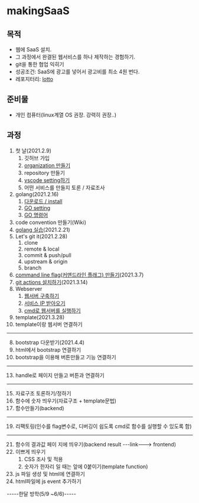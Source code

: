 # makingSaaS
## 목적
- 웹에 SaaS 설치.
- 그 과정에서 완결된 웹서비스를 하나 제작하는 경험하기.
- git을 통한 협업 익히기
- 성공조건: SaaS에 광고를 넣어서 광고비를 최소 4원 번다.
- 레포지터리: [lotto](https://github.com/janghangdong-minions/lotto)
## 준비물
- 개인 컴퓨터(linux계열 OS 권장. 강력히 권장..)
## 과정
1. 첫 날(2021.2.9)
    1. 깃허브 가입
    1. [organization 만들기](/docs/Github_organization.md)
    1. repository 만들기
    1. [vscode setting하기](/docs/vscode_setting.md)
    1. 어떤 서비스를 만들지 토론 / 자료조사
1. golang(2021.2.16)
    1. [다운로드 / install](/docs/go_install.md)
    2. [GO setting](/docs/go_setting.md)
    3. [GO 명령어](/docs/go_cmd.md)
1. code convention 만들기(Wiki)
1. [golang 실습](/docs/go_setting_practice.md)(2021.2.21)
1. Let's git it(2021.2.28)
    1. clone
    2. remote & local
    3. commit & push/pull
    4. upstream & origin
    5. branch
1. [command line flag(커맨드라인 플래그) 만들기](/docs/command_line_flag.md)(2021.3.7)
1. [git actions 설치하기](/docs/git_actions.md)(2021.3.14)
2. Webserver
    1. [웹서버 구축하기](/docs/webserver_setting.md)
    2. [서비스 IP 받아오기](/docs/webserver_get_serviceIP.md)
    3. [cmd로 웹서버를 실행하기](/docs/webserver_executing_via_cmd.md)
5. template(2021.3.28)
6. template이랑 웹서버 연결하기
---
8. bootstrap 다운받기(2021.4.4)
9. html에서 bootstrap 연결하기
11. bootstrap을 이용해 버튼만들고 기능 연결하기
---
13. handle로 페이지 만들고 버튼과 연결하기
---
15. 자료구조 토론하기/정하기
16. 함수에 숫자 띄우기(자료구조 + template문법)
17. 함수만들기(backend)
---
19. 리팩토링(인수를 flag변수로, 디버깅이 쉽도록 cmd로 함수를 실행할 수 있도록 함)
---
21. 함수의 결과값 페이 지에 띄우기(backend result ---link---> frontend)
22. 이쁘게 띄우기
    1. CSS 조사 및 적용
    2. 숫자가 한자리 일 때는 앞에 0붙이기(template function)
23. js 파일 생성 및 html에 연결하기
24. html파일에 js event 추가하기

-----한달 방학(5/9 ~6/6)-----
